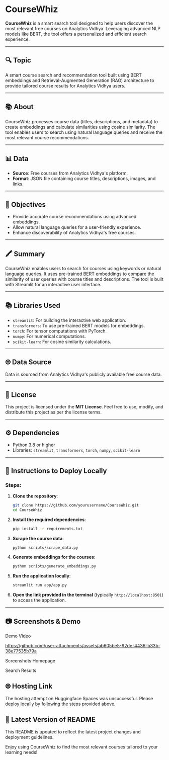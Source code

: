 # CourseWhiz

**CourseWhiz** is a smart search tool designed to help users discover the most relevant free courses on Analytics Vidhya. Leveraging advanced NLP models like BERT, the tool offers a personalized and efficient search experience.

---

## 🔍 Topic
A smart course search and recommendation tool built using BERT embeddings and Retrieval-Augmented Generation (RAG) architecture to provide tailored course results for Analytics Vidhya users.

---

## 📚 About
CourseWhiz processes course data (titles, descriptions, and metadata) to create embeddings and calculate similarities using cosine similarity. The tool enables users to search using natural language queries and receive the most relevant course recommendations.

---

## 📊 Data
- **Source**: Free courses from Analytics Vidhya's platform.
- **Format**: JSON file containing course titles, descriptions, images, and links.

---

## 🎯 Objectives
- Provide accurate course recommendations using advanced embeddings.
- Allow natural language queries for a user-friendly experience.
- Enhance discoverability of Analytics Vidhya's free courses.

---

## 🖍️ Summary
CourseWhiz enables users to search for courses using keywords or natural language queries. It uses pre-trained BERT embeddings to compare the similarity of user queries with course titles and descriptions. The tool is built with Streamlit for an interactive user interface.

---

## 📚 Libraries Used
- `streamlit`: For building the interactive web application.
- `transformers`: To use pre-trained BERT models for embeddings.
- `torch`: For tensor computations with PyTorch.
- `numpy`: For numerical computations.
- `scikit-learn`: For cosine similarity calculations.

---

## 🌐 Data Source
Data is sourced from Analytics Vidhya's publicly available free course data.

---

## 📜 License
This project is licensed under the **MIT License**. Feel free to use, modify, and distribute this project as per the license terms.

---

## ⚙️ Dependencies
- Python 3.8 or higher
- Libraries: `streamlit`, `transformers`, `torch`, `numpy`, `scikit-learn`


---

## 🚀 Instructions to Deploy Locally

### Steps:

1. **Clone the repository**:
   ```bash
   git clone https://github.com/yourusername/CourseWhiz.git
   cd CourseWhiz
   ```

2. **Install the required dependencies**:
   ```bash
   pip install -r requirements.txt
   ```

3. **Scrape the course data**:
   ```bash
   python scripts/scrape_data.py
   ```

4. **Generate embeddings for the courses**:
   ```bash
   python scripts/generate_embeddings.py
   ```

5. **Run the application locally**:
   ```bash
   streamlit run app/app.py
   ```

6. **Open the link provided in the terminal** (typically `http://localhost:8501`) to access the application.

---
## 📷 Screenshots & Demo
Demo Video


https://github.com/user-attachments/assets/ab605be5-92de-4436-b33b-38e77535b79a



Screenshots
Homepage

Search Results

## 🌐 Hosting Link
The hosting attempt on Huggingface Spaces was unsuccessful. Please deploy locally by following the steps provided above.

## 📆 Latest Version of README
This README is updated to reflect the latest project changes and deployment guidelines.

Enjoy using CourseWhiz to find the most relevant courses tailored to your learning needs!
